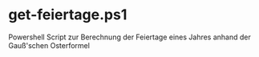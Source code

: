 # get-feiertage.ps1
Powershell Script zur Berechnung der Feiertage
eines Jahres anhand der Gauß'schen Osterformel
